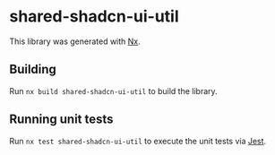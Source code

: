 # shared-shadcn-ui-util

This library was generated with [Nx](https://nx.dev).

## Building

Run `nx build shared-shadcn-ui-util` to build the library.

## Running unit tests

Run `nx test shared-shadcn-ui-util` to execute the unit tests via [Jest](https://jestjs.io).
